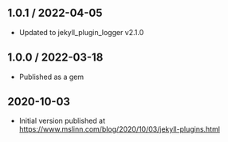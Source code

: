## 1.0.1 / 2022-04-05
  * Updated to jekyll_plugin_logger v2.1.0

## 1.0.0 / 2022-03-18
  * Published as a gem

## 2020-10-03
  * Initial version published at https://www.mslinn.com/blog/2020/10/03/jekyll-plugins.html
